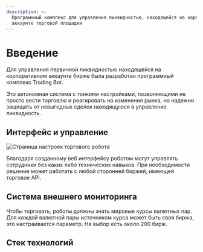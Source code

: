 ```yaml
---
description: >-
  Программный комплекс для управления ликвидностью, находящейся на корпоративном
  аккаунте торговой площадки
---
```


# Введение

Для управления первичной ликвидностью находящейся на корпоративном аккаунте бирже была разработан программный комплекс Trading Bot. 

Это автономная система с тонкими настройками, позволяющими не просто вести торговлю и реагировать на изменения рынка, но надежно защищать от невыгодных сделок находящуюся в управление ликвидность.

## Интерфейс и управление

![&#x421;&#x442;&#x440;&#x430;&#x43D;&#x438;&#x446;&#x430; &#x43D;&#x430;&#x441;&#x442;&#x440;&#x43E;&#x435;&#x43A; &#x442;&#x43E;&#x440;&#x433;&#x43E;&#x432;&#x43E;&#x433;&#x43E; &#x440;&#x43E;&#x431;&#x43E;&#x442;&#x430;](https://lh3.googleusercontent.com/r8wwCCBMjiofkz87vIGbYoX-aYjMh4pTkFOQgz2da6zvuJNEbnOCOE5oRICXoB08xVFfUCP_qQJ94LgylXW_GTnKpd6VYnzq4vA7n28JdSBOjkCJYaKv9YFwklMQOE48p2nGwAT0)

Благодаря созданному веб интерфейсу роботом могут управлять сотрудники без каких либо технических навыков. При необходимости решение может работать с любой сторонней биржей, имеющей торговое API.

## **Система внешнего мониторинга**  

Чтобы торговать, роботы должны знать мировые курсы валютных пар. Для каждой валютной пары источником курса может быть своя биржа, это настраивается параметр. На выбор есть около 200 бирж.

## Стек технологий

